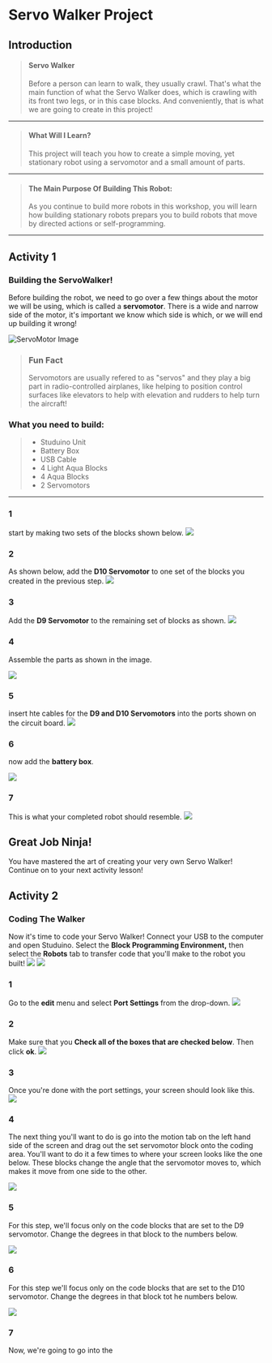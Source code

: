 # Servo Walker Project 
## Introduction
> #### Servo Walker 
> Before a person can learn to walk, they usually crawl. That's what the main function of what the Servo Walker does, which is crawling with its front two legs, or in this case blocks. And conveniently, that is what we are going to create in this project!

---

> #### What Will I Learn?
> This project will teach you how to create a simple moving, yet stationary robot using a servomotor and a small amount of parts.

---

> #### The Main Purpose Of Building This Robot:
> As you continue to build more robots in this workshop, you will learn how building stationary robots prepars you to build robots that move by directed actions or self-programming.

---

## Activity 1
### Building the ServoWalker!
Before building the robot, we need to go over a few things about the motor we will be using, which is called a **servomotor**. There is a wide and narrow side of the motor, it's important we know which side is which, or we will end up building it wrong! 

![ServoMotor Image](./ServoMotor_Snippet.JPG)

> ### Fun Fact
> Servomotors are usually refered to as "servos" and they play a big part in radio-controlled airplanes, like helping to position control surfaces like elevators to help with elevation and rudders to help turn the aircraft!



### What you need to build:
> * Studuino Unit
> * Battery Box
> * USB Cable
> * 4 Light Aqua Blocks
> * 4 Aqua Blocks
> * 2 Servomotors

---

### 1
start by making two sets of the blocks shown below.
![](./1.JPG)

### 2 
As shown below, add the **D10 Servomotor** to one set of the blocks you created in the previous step.
![](./2.JPG)

### 3 
Add the **D9 Servomotor** to the remaining set of blocks as shown.
![](./3.JPG)

### 4 
Assemble the parts as shown in the image.

![](./4.JPG)

### 5 
insert hte cables for the **D9 and D10 Servomotors** into the ports shown on the circuit board.
![](./5.JPG)

### 6 
now add the **battery box**.

![](./6.JPG)

### 7 
This is what your completed robot should resemble.
![](./7.JPG)

## Great Job Ninja!
You have mastered the art of creating your very own Servo Walker! Continue on to your next activity lesson!

## Activity 2
### Coding The Walker 
Now it's time to code your Servo Walker! Connect your USB to the computer and open Studuino. Select the **Block Programming Environment,** then select the **Robots** tab to transfer code that you'll make to the robot you built!
![](./code1One.JPG)
![](./code2Two.JPG)

### 1
Go to the **edit** menu and select **Port Settings** from the drop-down. 
![](./code3Three.JPG)

### 2 
Make sure that you **Check all of the boxes that are checked below**. Then click **ok**.
![](./code4Four.JPG)

### 3 
Once you're done with the port settings, your screen should look like this.
![](./code5.JPG)

### 4 
The next thing you'll want to do is go into the motion tab on the left hand side of the screen and drag out the set servomotor block onto the coding area. You'll want to do it a few times to where your screen looks like the one below. These blocks change the angle that the servomotor moves to, which makes it move from one side to the other.

![](./code6.JPG)

### 5
For this step, we'll focus only on the code blocks that are set to the D9 servomotor. Change the degrees in that block to the numbers below.

![](./code7.JPG)


### 6 
For this step we'll focus only on the code blocks that are set to the D10 servomotor. Change the degrees in that block tot he numbers below.

![](./code8.JPG)

### 7 
Now, we're going to go into the 

